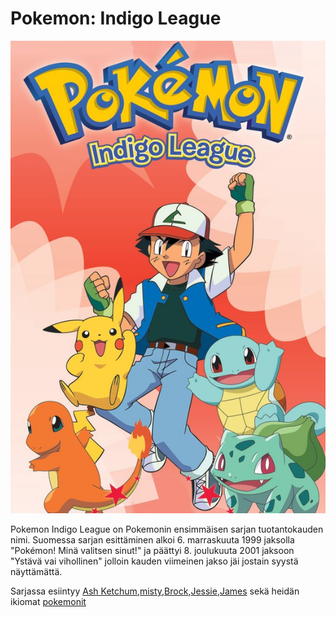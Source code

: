 # Pokemon: Indigo League

<img src="https://github.com/AleksiIhamaki/Simppeli-www-sivusto/blob/main/Pokemon%20indigo%20league.jpg">

Pokemon Indigo League on Pokemonin ensimmäisen sarjan tuotantokauden nimi. Suomessa sarjan esittäminen alkoi 6. marraskuuta 1999 jaksolla "Pokémon! Minä valitsen sinut!" ja päättyi 8. joulukuuta 2001 jaksoon "Ystävä vai vihollinen" jolloin kauden viimeinen jakso jäi jostain syystä näyttämättä.

Sarjassa esiintyy <a href="https://www.w3schools.com/" target="_blank">Ash Ketchum</a>,<a href="https://www.w3schools.com/" target="_blank">misty</a>,<a href="https://www.w3schools.com/" target="_blank">Brock</a>,<a href="https://www.w3schools.com/" target="_blank">Jessie</a>,<a href="https://www.w3schools.com/" target="_blank">James</a> sekä heidän ikiomat <a href="https://www.w3schools.com/" target="_blank">pokemonit</a>
